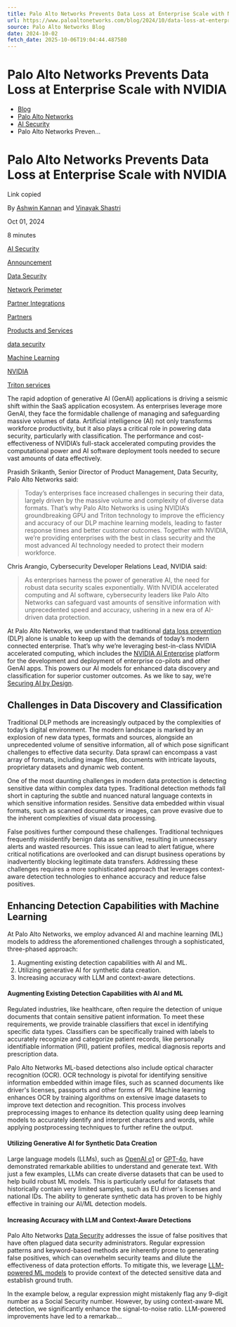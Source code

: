 ```yaml
---
title: Palo Alto Networks Prevents Data Loss at Enterprise Scale with NVIDIA
url: https://www.paloaltonetworks.com/blog/2024/10/data-loss-at-enterprise-scale-with-nvidia/
source: Palo Alto Networks Blog
date: 2024-10-02
fetch_date: 2025-10-06T19:04:44.487580
---
```


# Palo Alto Networks Prevents Data Loss at Enterprise Scale with NVIDIA

* [Blog](https://www.paloaltonetworks.com/blog)
* [Palo Alto Networks](https://www.paloaltonetworks.com/blog/corporate)
* [AI Security](https://www.paloaltonetworks.com/blog/network-security/category/ai-security/)
* Palo Alto Networks Preven...

# Palo Alto Networks Prevents Data Loss at Enterprise Scale with NVIDIA

Link copied

By [Ashwin Kannan](/blog/author/ashwin-kannan/ "Posts by Ashwin Kannan") and [Vinayak Shastri](/blog/author/vinayak-shastri/ "Posts by Vinayak Shastri")

Oct 01, 2024

8 minutes

[AI Security](/blog/network-security/category/ai-security/)

[Announcement](/blog/category/announcement/)

[Data Security](/blog/network-security/category/data-security/)

[Network Perimeter](/blog/network-security/category/network-perimeter/)

[Partner Integrations](/blog/sase/category/partner-integrations/)

[Partners](/blog/category/partners/)

[Products and Services](/blog/category/products-and-services/)

[data security](/blog/tag/data-security/)

[Machine Learning](/blog/tag/machine-learning/)

[NVIDIA](/blog/tag/nvidia/)

[Triton services](/blog/tag/triton-services/)

The rapid adoption of generative AI (GenAI) applications is driving a seismic shift within the SaaS application ecosystem. As enterprises leverage more GenAI, they face the formidable challenge of managing and safeguarding massive volumes of data. Artificial intelligence (AI) not only transforms workforce productivity, but it also plays a critical role in powering data security, particularly with classification. The performance and cost-effectiveness of NVIDIA’s full-stack accelerated computing provides the computational power and AI software deployment tools needed to secure vast amounts of data effectively.

Prasidh Srikanth, Senior Director of Product Management, Data Security, Palo Alto Networks said:

> Today’s enterprises face increased challenges in securing their data, largely driven by the massive volume and complexity of diverse data formats. That’s why Palo Alto Networks is using NVIDIA’s groundbreaking GPU and Triton technology to improve the efficiency and accuracy of our DLP machine learning models, leading to faster response times and better customer outcomes. Together with NVIDIA, we’re providing enterprises with the best in class security and the most advanced AI technology needed to protect their modern workforce.

Chris Arangio, Cybersecurity Developer Relations Lead, NVIDIA said:

> As enterprises harness the power of generative AI, the need for robust data security scales exponentially. With NVIDIA accelerated computing and AI software, cybersecurity leaders like Palo Alto Networks can safeguard vast amounts of sensitive information with unprecedented speed and accuracy, ushering in a new era of AI-driven data protection.

At Palo Alto Networks, we understand that traditional [data loss prevention](/cyberpedia/data-loss-prevention) (DLP) alone is unable to keep up with the demands of today’s modern connected enterprise. That’s why we’re leveraging best-in-class NVIDIA accelerated computing, which includes the [NVIDIA AI Enterprise](https://www.nvidia.com/en-us/data-center/products/ai-enterprise/) platform for the development and deployment of enterprise co-pilots and other GenAI apps. This powers our AI models for enhanced data discovery and classification for superior customer outcomes. As we like to say, we’re [Securing AI by Design](/precision-ai-security/secure-ai-by-design).

## Challenges in Data Discovery and Classification

Traditional DLP methods are increasingly outpaced by the complexities of today’s digital environment. The modern landscape is marked by an explosion of new data types, formats and sources, alongside an unprecedented volume of sensitive information, all of which pose significant challenges to effective data security. Data sprawl can encompass a vast array of formats, including image files, documents with intricate layouts, proprietary datasets and dynamic web content.

One of the most daunting challenges in modern data protection is detecting sensitive data within complex data types. Traditional detection methods fall short in capturing the subtle and nuanced natural language contexts in which sensitive information resides. Sensitive data embedded within visual formats, such as scanned documents or images, can prove evasive due to the inherent complexities of visual data processing.

False positives further compound these challenges. Traditional techniques frequently misidentify benign data as sensitive, resulting in unnecessary alerts and wasted resources. This issue can lead to alert fatigue, where critical notifications are overlooked and can disrupt business operations by inadvertently blocking legitimate data transfers. Addressing these challenges requires a more sophisticated approach that leverages context-aware detection technologies to enhance accuracy and reduce false positives.

## Enhancing Detection Capabilities with Machine Learning

At Palo Alto Networks, we employ advanced AI and machine learning (ML) models to address the aforementioned challenges through a sophisticated, three-phased approach:

1. Augmenting existing detection capabilities with AI and ML.
2. Utilizing generative AI for synthetic data creation.
3. Increasing accuracy with LLM and context-aware detections.

#### Augmenting Existing Detection Capabilities with AI and ML

Regulated industries, like healthcare, often require the detection of unique documents that contain sensitive patient information. To meet these requirements, we provide trainable classifiers that excel in identifying specific data types. Classifiers can be specifically trained with labels to accurately recognize and categorize patient records, like personally identifiable information (PII), patient profiles, medical diagnosis reports and prescription data.

Palo Alto Networks ML-based detections also include optical character recognition (OCR). OCR technology is pivotal for identifying sensitive information embedded within image files, such as scanned documents like driver's licenses, passports and other forms of PII. Machine learning enhances OCR by training algorithms on extensive image datasets to improve text detection and recognition. This process involves preprocessing images to enhance its detection quality using deep learning models to accurately identify and interpret characters and words, while applying postprocessing techniques to further refine the output.

#### Utilizing Generative AI for Synthetic Data Creation

Large language models (LLMs), such as [OpenAI o1](https://openai.com/index/introducing-openai-o1-preview/) or [GPT-4o](https://openai.com/index/hello-gpt-4o/), have demonstrated remarkable abilities to understand and generate text. With just a few examples, LLMs can create diverse datasets that can be used to help build robust ML models. This is particularly useful for datasets that historically contain very limited samples, such as EU driver's licenses and national IDs. The ability to generate synthetic data has proven to be highly effective in training our AI/ML detection models.

#### Increasing Accuracy with LLM and Context-Aware Detections

Palo Alto Networks [Data Security](/sase/ai-powered-saas-and-data-security) addresses the issue of false positives that have often plagued data security administrators. Regular expression patterns and keyword-based methods are inherently prone to generating false positives, which can overwhelm security teams and dilute the effectiveness of data protection efforts. To mitigate this, we leverage [LLM-powered ML models](/blog/sase/transforming-data-security-with-ai-powered-classification/) to provide context of the detected sensitive data and establish ground truth.

In the example below, a regular expression might mistakenly flag any 9-digit number as a Social Security number. However, by using context-aware ML detection, we significantly enhance the signal-to-noise ratio. LLM-powered improvements have led to a remarkab...